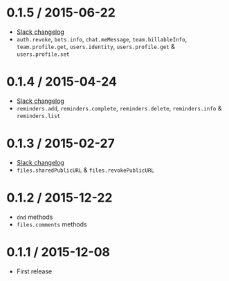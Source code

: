 0.1.5 / 2015-06-22
==================

 * [Slack changelog](https://api.slack.com/changelog#june_2016)
 * `auth.revoke`, `bots.info`, `chat.meMessage`, `team.billableInfo`, `team.profile.get`, `users.identity`, `users.profile.get` & `users.profile.set`

0.1.4 / 2015-04-24
==================

 * [Slack changelog](https://api.slack.com/changelog/2016-04-14-reminders-api)
 * `reminders.add`, `reminders.complete`, `reminders.delete`, `reminders.info` & `reminders.list`

0.1.3 / 2015-02-27
==================

 * [Slack changelog](https://api.slack.com/docs/changelog#february_2016)
 * `files.sharedPublicURL` & `files.revokePublicURL`

0.1.2 / 2015-12-22
==================

  * `dnd` methods
  * `files.comments` methods

0.1.1 / 2015-12-08
==================

 * First release